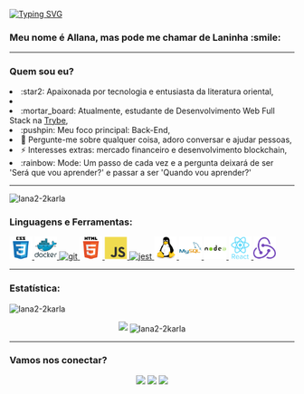 [![Typing SVG](https://readme-typing-svg.herokuapp.com?font=indie+flower&size=25&duration=4500&color=2FC18C&multiline=true&width=600&height=41&lines=Olá%2C+Muito+prazer+%F0%9F%91%8B)](https://git.io/typing-svg)

<h3>Meu nome é Allana, mas pode me chamar de Laninha :smile:</h3>
  
---

### **Quem sou eu?**
  <div align="center">
  <div align="left" style="display: inline_block">
    <li> :star2: Apaixonada por tecnologia e entusiasta da literatura oriental,<li>
    <li> :mortar_board: Atualmente, estudante de Desenvolvimento Web Full Stack na <a href="https://betrybe.com">Trybe</a>,</li>
    <li> :pushpin: Meu foco principal: Back-End,</li>
    <li> 💬 Pergunte-me sobre qualquer coisa, adoro conversar e ajudar pessoas,</li>
    <li> ⚡ Interesses extras: mercado financeiro e desenvolvimento blockchain,</li>
    <li> :rainbow: Mode: Um passo de cada vez e a pergunta deixará de ser 'Será que vou aprender?' e passar a ser 'Quando vou aprender?'
  </div>
</div>

---
<p align="left"> <img src="https://komarev.com/ghpvc/?username=lana2-2karla&label=Profile%20views&color=0e75b6&style=flat" alt="lana2-2karla" /> </p>

<h3 align="left">Linguagens e Ferramentas:</h3>
<p align="left"> 
  <a href="https://www.w3schools.com/css/" target="_blank" rel="noreferrer"> 
  <img src="https://raw.githubusercontent.com/devicons/devicon/master/icons/css3/css3-original-wordmark.svg" alt="css3" width="40" height="40"/> </a> 
  <a href="https://www.docker.com/" target="_blank" rel="noreferrer"> 
    <img src="https://raw.githubusercontent.com/devicons/devicon/master/icons/docker/docker-original-wordmark.svg" alt="docker" width="40" height="40"/> 
  </a> 
  <a href="https://git-scm.com/" target="_blank" rel="noreferrer"> 
    <img src="https://www.vectorlogo.zone/logos/git-scm/git-scm-icon.svg" alt="git" width="40" height="40"/> 
  </a> 
  <a href="https://www.w3.org/html/" target="_blank" rel="noreferrer"> <img src="https://raw.githubusercontent.com/devicons/devicon/master/icons/html5/html5-original-wordmark.svg" alt="html5" width="40" height="40"/> 
  </a> 
  <a href="https://developer.mozilla.org/en-US/docs/Web/JavaScript" target="_blank" rel="noreferrer"> 
    <img src="https://raw.githubusercontent.com/devicons/devicon/master/icons/javascript/javascript-original.svg" alt="javascript" width="40" height="40"/> 
  </a> 
  <a href="https://jestjs.io" target="_blank" rel="noreferrer"> 
    <img src="https://www.vectorlogo.zone/logos/jestjsio/jestjsio-icon.svg" alt="jest" width="40" height="40"/> 
  </a> 
  <a href="https://www.linux.org/" target="_blank" rel="noreferrer"> 
    <img src="https://raw.githubusercontent.com/devicons/devicon/master/icons/linux/linux-original.svg" alt="linux" width="40" height="40"/> 
  </a> 
  <a href="https://www.mysql.com/" target="_blank" rel="noreferrer"> 
    <img src="https://raw.githubusercontent.com/devicons/devicon/master/icons/mysql/mysql-original-wordmark.svg" alt="mysql" width="40" height="40"/> 
  </a> 
  <a href="https://nodejs.org" target="_blank" rel="noreferrer"> 
    <img src="https://raw.githubusercontent.com/devicons/devicon/master/icons/nodejs/nodejs-original-wordmark.svg" alt="nodejs" width="40" height="40"/> 
  </a> 
  <a href="https://reactjs.org/" target="_blank" rel="noreferrer"> 
    <img src="https://raw.githubusercontent.com/devicons/devicon/master/icons/react/react-original-wordmark.svg" alt="react" width="40" height="40"/> 
  </a> 
  <a href="https://redux.js.org" target="_blank" rel="noreferrer"> <img src="https://raw.githubusercontent.com/devicons/devicon/master/icons/redux/redux-original.svg" alt="redux" width="40" height="40"/> 
  </a> 
</p>

---
<h3 align="left">Estatística:</h3>
<p><img align="center" src="https://github-readme-stats.vercel.app/api/top-langs?username=lana2-2karla&show_icons=true&locale=en&layout=compact&true&theme=dracula&icon_color=2FC18C&title_color=2FC18C&bg_color=1A1D21" alt="lana2-2karla" /></p>

<div align="center">
  <img src="https://github-readme-stats.vercel.app/api?username=lana2-2karla&show_icons=true&theme=dracula&include_all_commits=true&count_private=true&icon_color=2FC18C&title_color=2FC18C&bg_color=1A1D21"/>

<img align="center" src="https://github-readme-streak-stats.herokuapp.com/?user=lana2-2karla&theme=gotham&border=61dafb&hide_border=false&background=1A1D21" alt="lana2-2karla" />
  
---
<h3 align="left">Vamos nos conectar?</h3>
<div>
  <a href="https://www.linkedin.com/in/lana-karla/" target="_blank" align="left"><img src="https://img.shields.io/badge/-LinkedIn-%230077B5?style=for-the-badge&logo=linkedin&logoColor=white" target="_blank"></a> 
  <a href = "mailto:allanakarla1702@gmail.com" align="left"><img src="https://img.shields.io/badge/-Gmail-%23333?style=for-the-badge&logo=gmail&logoColor=white" target="_blank"></a>
  <a href="https://www.instagram.com/lana2_2karla/" target="_blank" align="left"><img src="https://img.shields.io/badge/-Instagram-%23E4405F?style=for-the-badge&logo=instagram&logoColor=white" target="_blank"></a>
</div>
